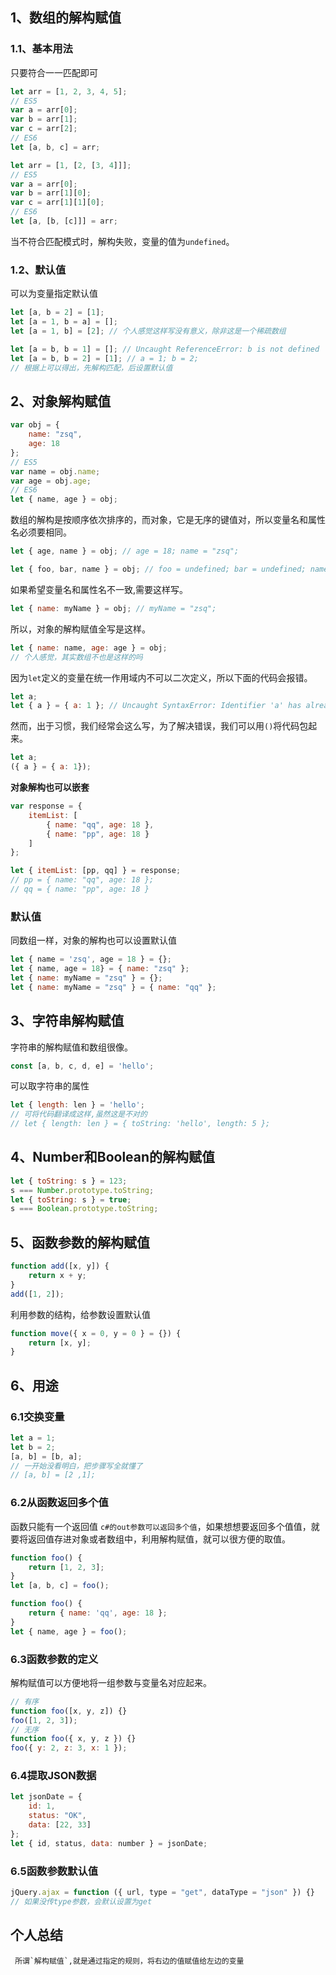 ## 1、数组的解构赋值
### 1.1、基本用法
只要符合一一匹配即可
```javascript
let arr = [1, 2, 3, 4, 5];
// ES5
var a = arr[0];
var b = arr[1];
var c = arr[2];
// ES6
let [a, b, c] = arr;
```
```javascript
let arr = [1, [2, [3, 4]]];
// ES5
var a = arr[0];
var b = arr[1][0];
var c = arr[1][1][0];
// ES6
let [a, [b, [c]]] = arr;
```
当不符合匹配模式时，解构失败，变量的值为`undefined`。
### 1.2、默认值
可以为变量指定默认值
```javascript
let [a, b = 2] = [1];
let [a = 1, b = a] = []; 
let [a = 1, b] = [2]; // 个人感觉这样写没有意义，除非这是一个稀疏数组
```
```javascript
let [a = b, b = 1] = []; // Uncaught ReferenceError: b is not defined
let [a = b, b = 2] = [1]; // a = 1; b = 2;
// 根据上可以得出，先解构匹配，后设置默认值
```
## 2、对象解构赋值
```javascript
var obj = {
    name: "zsq",
    age: 18
};
// ES5
var name = obj.name;
var age = obj.age;
// ES6
let { name, age } = obj;
```
数组的解构是按顺序依次排序的，而对象，它是无序的键值对，所以变量名和属性名必须要相同。
```javascript
let { age, name } = obj; // age = 18; name = "zsq";

let { foo, bar, name } = obj; // foo = undefined; bar = undefined; name = "zsq";
```
如果希望变量名和属性名不一致,需要这样写。
```javascript
let { name: myName } = obj; // myName = "zsq";
```
所以，对象的解构赋值全写是这样。
```javascript
let { name: name, age: age } = obj;
// 个人感觉，其实数组不也是这样的吗
```
因为`let`定义的变量在统一作用域内不可以二次定义，所以下面的代码会报错。
```javascript
let a;
let { a } = { a: 1 }; // Uncaught SyntaxError: Identifier 'a' has already been declared
```
然而，出于习惯，我们经常会这么写，为了解决错误，我们可以用`()`将代码包起来。
```javascript
let a;
({ a } = { a: 1});
```
**对象解构也可以嵌套**
```javascript
var response = {
    itemList: [
        { name: "qq", age: 18 },
        { name: "pp", age: 18 }
    ]
};

let { itemList: [pp, qq] } = response;
// pp = { name: "qq", age: 18 };
// qq = { name: "pp", age: 18 }
```
### 默认值
同数组一样，对象的解构也可以设置默认值
```javascript
let { name = 'zsq', age = 18 } = {};
let { name, age = 18} = { name: "zsq" };
let { name: myName = "zsq" } = {};
let { name: myName = "zsq" } = { name: "qq" };
```
## 3、字符串解构赋值
字符串的解构赋值和数组很像。
```javascript
const [a, b, c, d, e] = 'hello';
```
可以取字符串的属性
```javascript
let { length: len } = 'hello';
// 可将代码翻译成这样,虽然这是不对的
// let { length: len } = { toString: 'hello', length: 5 };
```
## 4、Number和Boolean的解构赋值
```javascript
let { toString: s } = 123;
s === Number.prototype.toString;
let { toString: s } = true;
s === Boolean.prototype.toString;
```
## 5、函数参数的解构赋值
```javascript
function add([x, y]) {
	return x + y;
}
add([1, 2]);
```
利用参数的结构，给参数设置默认值
```javascript
function move({ x = 0, y = 0 } = {}) {
	return [x, y];
}
```
## 6、用途
### 6.1交换变量
```javascript
let a = 1;
let b = 2;
[a, b] = [b, a];
// 一开始没看明白，把步骤写全就懂了
// [a, b] = [2 ,1];
```
### 6.2从函数返回多个值
函数只能有一个返回值 `c#的out参数可以返回多个值`，如果想想要返回多个值值，就要将返回值存进对象或者数组中，利用解构赋值，就可以很方便的取值。
```javascript
function foo() {
	return [1, 2, 3];
}
let [a, b, c] = foo();

function foo() {
	return { name: 'qq', age: 18 };
}
let { name, age } = foo();
```
### 6.3函数参数的定义
解构赋值可以方便地将一组参数与变量名对应起来。
```javascript
// 有序
function foo([x, y, z]) {}
foo([1, 2, 3]);
// 无序
function foo({ x, y, z }) {}
foo({ y: 2, z: 3, x: 1 });
```
### 6.4提取JSON数据
```javascript
let jsonDate = {
	id: 1,
	status: "OK",
	data: [22, 33]
};
let { id, status, data: number } = jsonDate;
```
### 6.5函数参数默认值
```javascript
jQuery.ajax = function ({ url, type = "get", dataType = "json" }) {}
// 如果没传type参数，会默认设置为get
```

## 个人总结
```
 所谓`解构赋值`,就是通过指定的规则，将右边的值赋值给左边的变量
```
